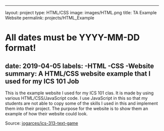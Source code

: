 
---
layout: project
type: HTML/CSS
image: images/HTML.png
title: TA Example Website
permalink: projects/HTML_Example
# All dates must be YYYY-MM-DD format!
date: 2019-04-05
labels:
  -HTML
  -CSS
  -Website
summary: A HTML/CSS website example that I used for my ICS 101 Job
---

This is the example website I used for my ICS 101 clas. It is made by using various HTML/CSS/JavaScript code. I use JavaScript in this so that my students are not able to copy some of the skills I used in this and implement them into their project. The purpose for the website is to show them an example of how their website could look. 


Source: <a href="https://www2.hawaii.edu/~nmnag/me/dreamweaver%20example.html"><i class="large github icon "></i>jogarces/ics-313-text-game</a>

